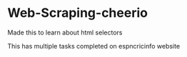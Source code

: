 # Web-Scraping-cheerio

Made this to learn about html selectors

This has multiple tasks completed on espncricinfo website
